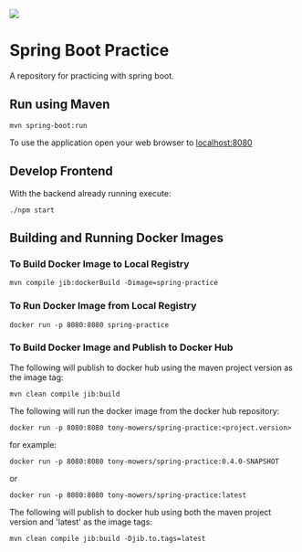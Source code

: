 ![](https://github.com/tonymowers/spring-practice/workflows/Test/badge.svg)

# Spring Boot Practice

A repository for practicing with spring boot.

## Run using Maven

```
mvn spring-boot:run
```

To use the application open your web browser to  [localhost:8080](http://localhost:8080)

## Develop Frontend

With the backend already running execute:
```
./npm start
```

## Building and Running Docker Images

### To Build Docker Image to Local Registry

```
mvn compile jib:dockerBuild -Dimage=spring-practice
```

### To Run Docker Image from Local Registry

```
docker run -p 8080:8080 spring-practice
```

### To Build Docker Image and Publish to Docker Hub

The following will publish to docker hub using the maven project version as the image tag:
```
mvn clean compile jib:build
```

The following will run the docker image from the docker hub repository:
```
docker run -p 8080:8080 tony-mowers/spring-practice:<project.version>
```
for example:
```
docker run -p 8080:8080 tony-mowers/spring-practice:0.4.0-SNAPSHOT
```
or
```
docker run -p 8080:8080 tony-mowers/spring-practice:latest
```

The following will publish to docker hub using both the maven project version and 'latest' as the image tags:
```
mvn clean compile jib:build -Djib.to.tags=latest
```

